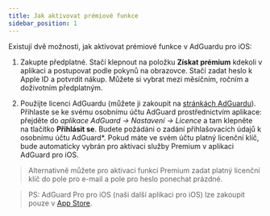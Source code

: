 ```yaml
---
title: Jak aktivovat prémiové funkce
sidebar_position: 1
---
```


Existují dvě možnosti, jak aktivovat prémiové funkce v AdGuardu pro iOS:

1) Zakupte předplatné. Stačí klepnout na položku **Získat prémium** kdekoli v aplikaci a postupovat podle pokynů na obrazovce. Stačí zadat heslo k Apple ID a potvrdit nákup. Můžete si vybrat mezi měsíčním, ročním a doživotním předplatným.

2) Použijte licenci AdGuardu (můžete ji zakoupit na [stránkách AdGuardu](https://adguard.com/license.html)). Přihlaste se ke svému osobnímu účtu AdGuard prostřednictvím aplikace: přejděte do *aplikace AdGuard → Nastavení → Licence* a tam klepněte na tlačítko **Přihlásit se**. Budete požádáni o zadání přihlašovacích údajů k osobnímu účtu AdGuard*. Pokud máte ve svém účtu platný licenční klíč, bude automaticky vybrán pro aktivaci služby Premium v aplikaci AdGuard pro iOS.

> Alternativně můžete pro aktivaci funkcí Premium zadat platný licenční klíč do pole pro e-mail a pole pro heslo ponechat prázdné.

> PS: AdGuard Pro pro iOS (naši další aplikaci pro iOS) lze zakoupit pouze v [App Store](https://apps.apple.com/app/adguard-pro-adblock-privacy/id1126386264).
